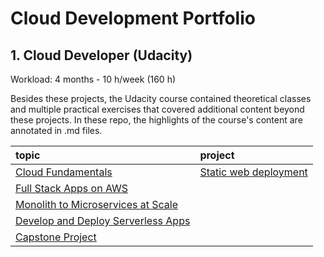 # Cloud Development Portfolio

## 1. Cloud Developer (Udacity)

Workload: 4 months - 10 h/week (160 h)

Besides these projects, the Udacity course contained theoretical classes and multiple practical exercises that covered additional content beyond these projects. In these repo, the highlights of the course's content are annotated in .md files.

| topic | project |
|:-------|:-------|
|[Cloud Fundamentals](https://github.com/gonzalo-munillag/Cloud_Development_Portfolio/tree/main/Cloud_Fundamentals)|[Static web deployment](https://github.com/gonzalo-munillag/Cloud_Development_Portfolio/tree/main/Cloud_Fundamentals/Deploy_Static_Website_on_AWS)|
|[Full Stack Apps on AWS](https://github.com/gonzalo-munillag/Cloud_Development_Portfolio/tree/main/Full_Stack_Apps_On_AWS)||
|[Monolith to Microservices at Scale](https://github.com/gonzalo-munillag/Cloud_Development_Portfolio/tree/main/Monolith_to_Microservices_at_Scale)||
|[Develop and Deploy Serverless Apps](https://github.com/gonzalo-munillag/Cloud_Development_Portfolio/tree/main/Develop_and_Deploy_Serverless_Apps)||
|[Capstone Project](https://github.com/gonzalo-munillag/Cloud_Development_Portfolio/tree/main/Capstone_Project)||
